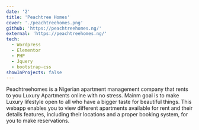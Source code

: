 ```yaml
---
date: '2'
title: 'Peachtree Homes'
cover: './peachtreehomes.png'
github: 'https://peachtreehomes.ng/'
external: 'https://peachtreehomes.ng/'
tech:
  - Wordpress
  - Elementor
  - PHP
  - Jquery
  - bootstrap-css
showInProjects: false
---
```


Peachtreehomes is a Nigerian apartment management company that rents to you Luxury Apartments online with no stress. Mainm goal is to make Luxury lifestyle open to all who have a bigger taste for beautiful things. This webapp enables you to view different apartments available for rent and their details features, including their locations and a proper booking system, for you to make reservations.
